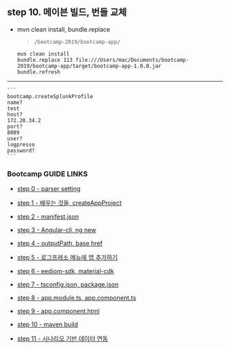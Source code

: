 ## step 10. 메이븐 빌드, 번들 교체

- mvn clean install, bundle.replace

	>`/bootcamp-2019/bootcamp-app/`

	```
	mvn clean install
	bundle.replace 113 file:///Users/mac/Documents/bootcamp-2019/bootcamp-app/target/bootcamp-app-1.0.0.jar
	bundle.refresh
	```

---

	```
	bootcamp.createSplunkProfile
	name?
	test
	host?
	172.20.34.2
	port?
	8089
	user?
	logpresso
	password?
	```
### Bootcamp GUIDE LINKS
* [step 0 - parser setting](step0.md)
	
* [step 1 - 배우는 것들, createAppProject](step1.md)

* [step 2 - manifest.json](step2.md)

* [step 3 - Angular-cli, ng new](step3.md)

* [step 4 - outputPath, base href](step4.md)

* [step 5 - 로그프레소 메뉴에 앱 추가하기](step5.md)

* [step 6 - eediom-sdk, material-cdk](step6.md)

* [step 7 - tsconfig.json, package.json](step7.md)

* [step 8 - app.module.ts, app.component.ts](step8.md)

* [step 9 - app.component.html](step9.md)

* [step 10 - maven build](step10.md)

* [step 11 - 시나리오 기반 데이터 연동](step11.md)
